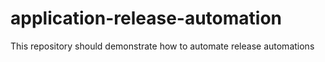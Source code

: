 # application-release-automation
This repository should demonstrate how to automate release automations
